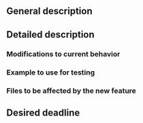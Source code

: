 ## General description

## Detailed description

### Modifications to current behavior
### Example to use for testing
### Files to be affected by the new feature

## Desired deadline